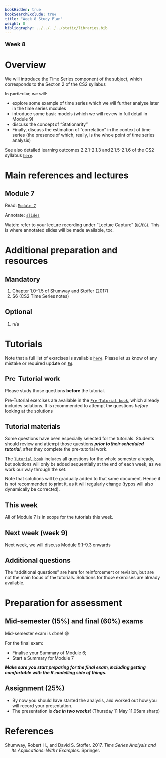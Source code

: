```yaml
---
bookHidden: true
bookSearchExclude: true
title: "Week 8 Study Plan"
weight: 8
bibliography: ../../../../static/libraries.bib
---
```


<p style="font-size:18px;font-weight:bold;">
Week 8
</p>

# Overview

<!-- This week, we will cover the following topics: -->

We will introduce the Time Series component of the subject, which corresponds to the Section 2 of the CS2 syllabus

In particular, we will:

- explore some example of time series which we will further analyse later in the time series modules
- introduce some basic models (which we will review in full detail in Module 9)
- discuss the concept of “Stationarity”
- Finally, discuss the estimation of “correlation” in the context of time series (the presence of which, really, is the whole point of time series analysis)

<!-- Here is the end of week 3 video, which introduces week 4: -->
<!--  -->
<!-- <iframe height="420" width="640" allowfullscreen frameborder=0 src="https://echo360.net.au/media/7a6661eb-b716-4734-9845-23cc71cdaf2f/public?autoplay=false&automute=false"></iframe> -->
<!--  -->
<!-- <p style="font-size:10px;color: rgb(252, 156, 249);"> If you wish to watch the embedded videos from Lecture Capture, you need to have logged in and <a href="https://canvas.lms.unimelb.edu.au/courses/150864/external_tools/701">entered Lecture Capture</a> via Canvas once for each session. This is to restrict access to students enrolled at the University of Melbourne only. </p> -->

See also detailed learning outcomes 2.2.1-2.1.3 and 2.1.5-2.1.6 of the CS2 syllabus [`here`](../../0-subject-guide/SILO).

# Main references and lectures

## Module 7

Read: [`Module 7`](../../1-time-series/m7-characteristics/)

Annotate: [`slides`](../../../output/23-GIM-M7-lec.pdf)
<!-- [``annotated slides``](../../../output/22-GIM-M1-lec_a.pdf) -->

Watch: refer to your lecture recording under “Lecture Capture” ([`UG`](https://canvas.lms.unimelb.edu.au/courses/150824/external_tools/701)/[`PG`](https://canvas.lms.unimelb.edu.au/courses/150864/external_tools/701)). This is where annotated slides will be made available, too.

# Additional preparation and resources

## Mandatory

1.  Chapter 1.0–1.5 of Shumway and Stoffer (2017)
2.  S6 (CS2 Time Series notes)

## Optional

1.  n/a

# Tutorials

Note that a full list of exercises is available [`here`](https://canvas.lms.unimelb.edu.au/courses/173733/modules/items/4466801). Please let us know of any mistake or required update on [`Ed`](https://canvas.lms.unimelb.edu.au/courses/173733/external_tools/5601?display=borderless).

## Pre-Tutorial work

Please study those questions **before** the tutorial.

Pre-Tutorial exercises are available in the [`Pre-Tutorial book`](https://canvas.lms.unimelb.edu.au/courses/173733/modules/items/4464391), which already includes solutions. It is recommended to attempt the questions *before* looking at the solutions

## Tutorial materials

Some questions have been especially selected for the tutorials. Students should review and attempt those questions ***prior to their scheduled tutorial***, after they complete the pre-tutorial work.

The [`Tutorial book`](https://canvas.lms.unimelb.edu.au/courses/173733/modules/items/4464392) includes all questions for the whole semester already, but solutions will only be added sequentially at the end of each week, as we work our way through the set.

Note that solutions will be gradually added to that same document. Hence it is not recommended to print it, as it will regularly change (typos will also dynamically be corrected).

## This week

All of Module 7 is in scope for the tutorials this week.

## Next week (week 9)

Next week, we will discuss Module 9.1-9.3 onwards.

## Additional questions

The “additional questions” are here for reinforcement or revision, but are not the main focus of the tutorials. Solutions for those exercises are already available.

# Preparation for assessment

## Mid-semester (15%) and final (60%) exams

<!-- install.packages("devtools") -->
<!-- devtools::install_github("hadley/emo") -->

Mid-semester exam is done! 😄

For the final exam:

- Finalise your Summary of Module 6;
- Start a Summary for Module 7

***Make sure you start preparing for the final exam, including getting comfortable with the R modelling side of things.***

## Assignment (25%)

- By now you should have started the analysis, and worked out how you will record your presentation.
- The presentation is ***due in two weeks***! (Thursday 11 May 11.05am sharp)

# References

<div id="refs" class="references csl-bib-body hanging-indent">

<div id="ref-ShSt17" class="csl-entry">

Shumway, Robert H., and David S. Stoffer. 2017. *Time Series Analysis and Its Applications: With r Examples*. Springer.

</div>

</div>
